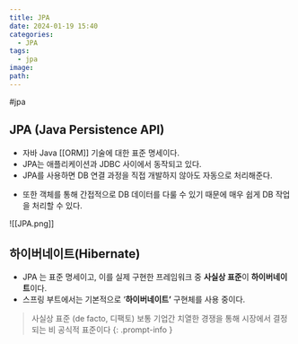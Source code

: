 ```yaml
---
title: JPA
date: 2024-01-19 15:40
categories:
  - JPA
tags:
  - jpa
image: 
path:
---
```

#jpa 

## JPA (Java Persistence API)
+ 자바 Java [[ORM]] 기술에 대한 표준 명세이다.
+ JPA는 애플리케이션과 JDBC 사이에서 동작되고 있다.
+ JPA를 사용하면 DB 연결 과정을 직접 개발하지 않아도 자동으로 처리해준다.
- 또한 객체를 통해 간접적으로 DB 데이터를 다룰 수 있기 때문에 매우 쉽게 DB 작업을 처리할 수 있다.

![[JPA.png]]


## 하이버네이트(Hibernate)
- JPA 는 표준 명세이고, 이를 실제 구현한 프레임워크 중 **사실상 표준**이 **하이버네이트**이다.
- 스프링 부트에서는 기본적으로 ‘**하이버네이트’** 구현체를 사용 중이다.

>사실상 표준 (de facto, 디팩토)
>보통 기업간 치열한 경쟁을 통해 시장에서 결정되는 비 공식적 표준이다
{: .prompt-info }
